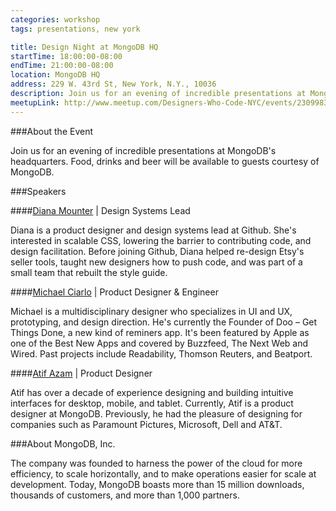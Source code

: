 ```yaml
---
categories: workshop
tags: presentations, new york

title: Design Night at MongoDB HQ
startTime: 18:00:00-08:00
endTime: 21:00:00-08:00
location: MongoDB HQ
address: 229 W. 43rd St, New York, N.Y., 10036
description: Join us for an evening of incredible presentations at MongoDB's headquarters. 
meetupLink: http://www.meetup.com/Designers-Who-Code-NYC/events/230998394/
---
```


###About the Event 

Join us for an evening of incredible presentations at MongoDB's headquarters.  Food, drinks and beer will be available to guests courtesy of MongoDB.

###Speakers

####[Diana Mounter](http://broccolini.net/) | Design Systems Lead

Diana is a product designer and design systems lead at Github. She's interested in scalable CSS, lowering the barrier to contributing code, and design facilitation. Before joining Github, Diana helped re-design Etsy's seller tools, taught new designers how to push code, and was part of a small team that rebuilt the style guide.

####[Michael Ciarlo](http://mciarlo.com/) | Product Designer & Engineer 

Michael is a multidisciplinary designer who specializes in UI and UX, prototyping, and design direction. He's currently the Founder of Doo – Get Things Done, a new kind of reminers app. It's been featured by Apple as one of the Best New Apps and covered by Buzzfeed, The Next Web and Wired. Past projects include Readability, Thomson Reuters, and Beatport.

####[Atif Azam](http://atifaz.am/) | Product Designer

Atif has over a decade of experience designing and building intuitive interfaces for desktop, mobile, and tablet. Currently, Atif is a product designer at MongoDB. Previously, he had the pleasure of designing for companies such as Paramount Pictures, Microsoft, Dell and AT&T. 

###About MongoDB, Inc.

The company was founded to harness the power of the cloud for more efficiency, to scale horizontally, and to make operations easier for scale at development. Today, MongoDB boasts more than 15 million downloads, thousands of customers, and more than 1,000 partners.